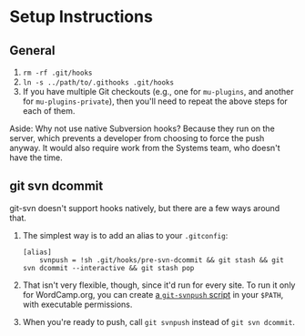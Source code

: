 # Setup Instructions


## General

1. `rm -rf .git/hooks`
1. `ln -s ../path/to/.githooks .git/hooks`
1. If you have multiple Git checkouts (e.g., one for `mu-plugins`, and another for `mu-plugins-private`), then
  you'll need to repeat the above steps for each of them.

Aside: Why not use native Subversion hooks? Because they run on the server, which prevents a developer from choosing to force the push anyway. It would also require work from the Systems team, who doesn't have the time.


## git svn dcommit

git-svn doesn't support hooks natively, but there are a few ways around that.

1. The simplest way is to add an alias to your `.gitconfig`:

	```
	[alias]
		svnpush = !sh .git/hooks/pre-svn-dcommit && git stash && git svn dcommit --interactive && git stash pop
	```

1. That isn't very flexible, though, since it'd run for every site. To run it only for WordCamp.org, you can create [a `git-svnpush` script](https://github.com/iandunn/dotfiles/blob/ebdb5d3d7b6d335680cf9e44544cbcbea49cf85e/bin/git-svnpush) in your `$PATH`, with executable permissions.

1. When you're ready to push, call `git svnpush` instead of `git svn dcommit`.
